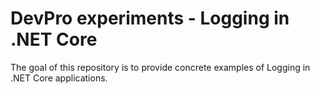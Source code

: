 # DevPro experiments - Logging in .NET Core

The goal of this repository is to provide concrete examples of Logging in .NET Core applications.
